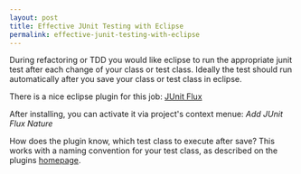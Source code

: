```yaml
---
layout: post
title: Effective JUnit Testing with Eclipse
permalink: effective-junit-testing-with-eclipse
---
```


During refactoring or TDD you would like eclipse to run the appropriate junit test after each change of your class or test class. Ideally the test should run automatically after you save your class or test class in eclipse. 

There is a nice eclipse plugin for this job: [JUnit Flux](https://code.google.com/p/junitflux/)  

After installing, you can activate it via project's context menue: *Add JUnit Flux Nature*  

How does the plugin know, which test class to execute after save? This works with a naming convention for your test class, as described on the plugins [homepage](https://code.google.com/p/junitflux/).
